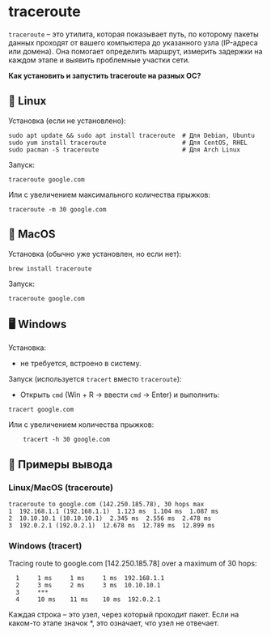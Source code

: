 # traceroute 

`traceroute` – это утилита, которая показывает путь, по которому пакеты данных проходят от вашего компьютера до указанного узла (IP-адреса или домена). Она помогает определить маршрут, измерить задержки на каждом этапе и выявить проблемные участки сети.

**Как установить и запустить traceroute на разных ОС?**
## 🐧 Linux

Установка (если не установлено):
```
sudo apt update && sudo apt install traceroute  # Для Debian, Ubuntu
sudo yum install traceroute                     # Для CentOS, RHEL
sudo pacman -S traceroute                       # Для Arch Linux
```
Запуск:
```
traceroute google.com
```

Или с увеличением максимального количества прыжков:
```
traceroute -m 30 google.com
```

## 🍏 MacOS

Установка (обычно уже установлен, но если нет):

```
brew install traceroute
```
Запуск:
```
traceroute google.com
```

## 🖥️ Windows

Установка: 
- не требуется, встроено в систему.

Запуск (используется `tracert` вместо `traceroute`):
- Открыть `cmd` (Win + R → ввести `cmd` → Enter) и выполнить:
```
tracert google.com
```

Или с увеличением количества прыжков:
```
    tracert -h 30 google.com
```
## 📌 Примеры вывода
### Linux/MacOS (traceroute)
```
traceroute to google.com (142.250.185.78), 30 hops max
1  192.168.1.1 (192.168.1.1)  1.123 ms  1.104 ms  1.087 ms
2  10.10.10.1 (10.10.10.1)  2.345 ms  2.556 ms  2.478 ms
3  192.0.2.1 (192.0.2.1)  12.678 ms  12.789 ms  12.899 ms
```

### Windows (tracert)

Tracing route to google.com [142.250.185.78]
over a maximum of 30 hops:
```
  1     1 ms     1 ms     1 ms  192.168.1.1
  2     3 ms     2 ms     3 ms  10.10.10.1
  3     ***
  4     10 ms    11 ms    10 ms  192.0.2.1
```

Каждая строка – это узел, через который проходит пакет. Если на каком-то этапе значок *, это означает, что узел не отвечает.
